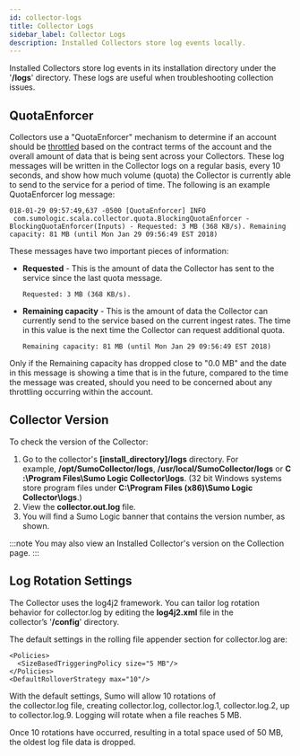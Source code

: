 ```yaml
---
id: collector-logs
title: Collector Logs
sidebar_label: Collector Logs
description: Installed Collectors store log events locally.
---
```


Installed Collectors store log events in its installation directory under the '**/logs**' directory. These logs are useful when troubleshooting collection issues.

## QuotaEnforcer

Collectors use a "QuotaEnforcer" mechanism to determine if an account should be [throttled](docs/manage/ingestion-and-volume/log-ingestion.md) based on the contract terms of the account and the overall amount of data that is being sent across your Collectors. These log messages will be written in the Collector logs on a regular basis, every 10 seconds, and show how much volume (quota) the Collector is currently able to send to the service for a period of time. The following is an example QuotaEnforcer log message:

```
018-01-29 09:57:49,637 -0500 [QuotaEnforcer] INFO  com.sumologic.scala.collector.quota.BlockingQuotaEnforcer - BlockingQuotaEnforcer(Inputs) - Requested: 3 MB (368 KB/s). Remaining capacity: 81 MB (until Mon Jan 29 09:56:49 EST 2018)
```

These messages have two important pieces of information:

* **Requested** - This is the amount of data the Collector has sent to the service since the last quota message.

    ```
    Requested: 3 MB (368 KB/s).
    ```

* **Remaining capacity** - This is the amount of data the Collector can currently send to the service based on the current ingest rates. The time in this value is the next time the Collector can request additional quota.

    ```
    Remaining capacity: 81 MB (until Mon Jan 29 09:56:49 EST 2018)
    ```

Only if the Remaining capacity has dropped close to "0.0 MB" and the date in this message is showing a time that is in the future, compared to the time the message was created, should you need to be concerned about any throttling occurring within the account.

## Collector Version

To check the version of the Collector: 

1. Go to the collector's **\[install_directory\]/logs** directory. For example, **/opt/SumoCollector/logs**, **/usr/local/SumoCollector/logs** or **C:\\Program Files\\Sumo Logic Collector\\logs**. (32 bit Windows systems store program files under **C:\\Program Files (x86)\\Sumo Logic Collector\\logs**.)
1. View the **collector.out.log** file.
1. You will find a Sumo Logic banner that contains the version number, as shown.

:::note
You may also view an Installed Collector's version on the Collection page.
:::

## Log Rotation Settings

The Collector uses the log4j2 framework. You can tailor log rotation behavior for collector.log by editing the **log4j2.xml** file in the collector’s '**/config**' directory.

The default settings in the rolling file appender section for collector.log are: 

```
<Policies>
  <SizeBasedTriggeringPolicy size="5 MB"/>
</Policies>
<DefaultRolloverStrategy max="10"/>
```

With the default settings, Sumo will allow 10 rotations of the collector.log file, creating collector.log, collector.log.1, collector.log.2, up to collector.log.9. Logging will rotate when a file reaches 5 MB.

Once 10 rotations have occurred, resulting in a total space used of 50 MB, the oldest log file data is dropped. 
